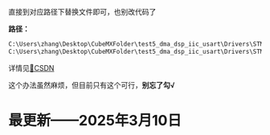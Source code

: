 直接到对应路径下替换文件即可，也别改代码了

**路径：**

```bash
C:\Users\zhang\Desktop\CubeMXFolder\test5_dma_dsp_iic_usart\Drivers\STM32F4xx_HAL_Driver\Inc\stm32f4xx_hal.h
C:\Users\zhang\Desktop\CubeMXFolder\test5_dma_dsp_iic_usart\Drivers\STM32F4xx_HAL_Driver\Src\stm32f4xx_hal.c
```

详情见[🔗CSDN]([STM32-HAL库-printf函数重定向（简单易懂亲测有效）_hal库printf重定向-CSDN博客](https://blog.csdn.net/weixin_55686654/article/details/132745884))

这个办法虽然麻烦，但目前只有这个可行，**别忘了勾√**

# 最更新——2025年3月10日